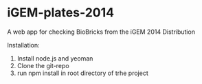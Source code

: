 iGEM-plates-2014
================

A web app for checking BioBricks from the iGEM 2014 Distribution


Installation:
1. Install node.js and yeoman
2. Clone the git-repo
3. run npm install in root directory of trhe project
